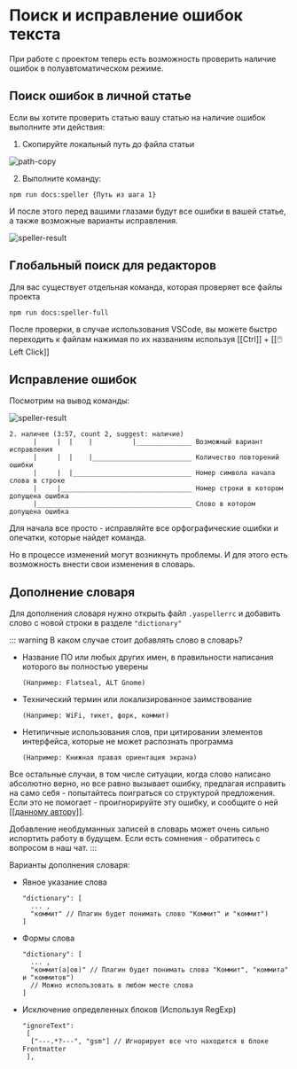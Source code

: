 # Поиск и исправление ошибок текста

При работе с проектом теперь есть возможность проверить наличие ошибок в полуавтоматическом режиме.

## Поиск ошибок в личной статье

Если вы хотите проверить статью вашу статью на наличие ошибок выполните эти действия:

1. Скопируйте локальный путь до файла статьи

![path-copy](/reference/test/speller/path-copy.png)

2. Выполните команду:

```shell
npm run docs:speller {Путь из шага 1}
```

И после этого перед вашими глазами будут все ошибки в вашей статье, а также возможные варианты исправления.

![speller-result](/reference/test/speller/speller-result.png)

## Глобальный поиск для редакторов

Для вас существует отдельная команда, которая проверяет все файлы проекта

```shell
npm run docs:speller-full
```

После проверки, в случае использования VSCode, вы можете быстро переходить к файлам нажимая по их названиям используя [[Ctrl]] + [[🖱️ Left Click]]

## Исправление ошибок

Посмотрим на вывод команды:

![speller-result](/reference/test/speller/speller-result.png)

```text
2. наличее (3:57, count 2, suggest: наличие)
      |     |  |    |          |______________ Возможный вариант исправления
      |     |  |    |_________________________ Количество повторений ошибки
      |     |  |______________________________ Номер символа начала слова в строке
      |     |_________________________________ Номер строки в котором допущена ошибка
      |_______________________________________ Слово в котором допущена ошибка
```

Для начала все просто - исправляйте все орфографические ошибки и опечатки, которые найдет команда.

Но в процессе изменений могут возникнуть проблемы. И для этого есть возможность внести свои изменения в словарь.

## Дополнение словаря

Для дополнения словаря нужно открыть файл `.yaspellerrc` и добавить слово с новой строки в разделе `"dictionary"`

::: warning В каком случае стоит добавлять слово в словарь?

- Название ПО или любых других имен, в правильности написания которого вы полностью уверены

    `(Например: Flatseal, ALT Gnome)`
- Технический термин или локализированное заимствование

    `(Например: WiFi, тикет, форк, коммит)`
- Нетипичные использования слов, при цитировании элементов интерфейса, которые не может распознать программа

    `(Например: Книжная правая ориентация экрана)`

Все остальные случаи, в том числе ситуации, когда слово написано абсолютно верно, но все равно вызывает ошибку, предлагая исправить на само себя - попытайтесь поиграться со структурой предложения. Если это не помогает - проигнорируйте эту ошибку, и сообщите о ней [[[данному автору]]](https://t.me/amper_unlisted).

Добавление необдуманных записей в словарь может очень сильно испортить работу в будущем. Если есть сомнения - обратитесь с вопросом в наш чат.
:::

Варианты дополнения словаря:
- Явное указание слова
  ```
  "dictionary": [
    ... ,
    "коммит" // Плагин будет понимать слово "Коммит" и "коммит")
  ]
  ```

- Формы слова
  ```
  "dictionary": [
    ... ,
    "коммит(а|ов)" // Плагин будет понимать слова "Коммит", "коммита" и "коммитов")
    // Можно использовать в любом месте слова
  ]
  ```
- Исключение определенных блоков (Используя RegExp)
  ```
  "ignoreText":
   [
    ["---.*?---", "gsm"] // Игнорирует все что находится в блоке Frontmatter
   ],
  ```
